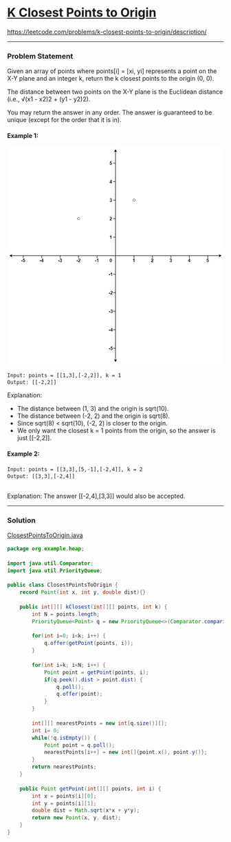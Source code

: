 # [K Closest Points to Origin](https://leetcode.com/problems/k-closest-points-to-origin/description/)
https://leetcode.com/problems/k-closest-points-to-origin/description/
<hr />

### Problem Statement
Given an array of points where points[i] = [xi, yi] represents a point on the X-Y plane and an integer k, return the k closest points to the origin (0, 0).

The distance between two points on the X-Y plane is the Euclidean distance (i.e., √(x1 - x2)2 + (y1 - y2)2).

You may return the answer in any order. The answer is guaranteed to be unique (except for the order that it is in).

#### Example 1:
![image](./closestplane1.jpg)
```
Input: points = [[1,3],[-2,2]], k = 1
Output: [[-2,2]]
```
Explanation:
- The distance between (1, 3) and the origin is sqrt(10).
- The distance between (-2, 2) and the origin is sqrt(8).
- Since sqrt(8) < sqrt(10), (-2, 2) is closer to the origin.
- We only want the closest k = 1 points from the origin, so the answer is just [[-2,2]].
#### Example 2:

```
Input: points = [[3,3],[5,-1],[-2,4]], k = 2
Output: [[3,3],[-2,4]]
 
```
Explanation: The answer [[-2,4],[3,3]] would also be accepted.

<hr />

### Solution

[ClosestPointsToOrigin.java](../../src/main/java/org/example/heap/ClosestPointsToOrigin.java)

```java
package org.example.heap;

import java.util.Comparator;
import java.util.PriorityQueue;

public class ClosestPointsToOrigin {
    record Point(int x, int y, double dist){}

    public int[][] kClosest(int[][] points, int k) {
        int N = points.length;
        PriorityQueue<Point> q = new PriorityQueue<>(Comparator.comparingDouble(Point::dist).reversed());

        for(int i=0; i<k; i++) {
            q.offer(getPoint(points, i));
        }

        for(int i=k; i<N; i++) {
            Point point = getPoint(points, i);
            if(q.peek().dist > point.dist) {
                q.poll();
                q.offer(point);
            }
        }

        int[][] nearestPoints = new int[q.size()][];
        int i= 0;
        while(!q.isEmpty()) {
            Point point = q.poll();
            nearestPoints[i++] = new int[]{point.x(), point.y()};
        }
        return nearestPoints;
    }

    public Point getPoint(int[][] points, int i) {
        int x = points[i][0];
        int y = points[i][1];
        double dist = Math.sqrt(x*x + y*y);
        return new Point(x, y, dist);
    }
}

```